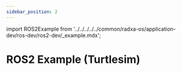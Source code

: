 ```yaml
---
sidebar_position: 2
---
```


import ROS2Example from '../../../../../common/radxa-os/application-dev/ros-dev/ros2-dev/\_example.mdx';

# ROS2 Example (Turtlesim)

<ROS2Example />
